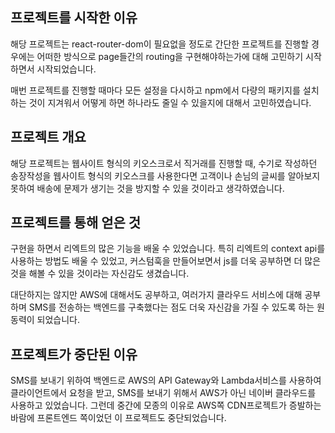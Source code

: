 ## 프로젝트를 시작한 이유

해당 프로젝트는 react-router-dom이 필요없을 정도로 간단한 프로젝트를 진행할 경우에는 어떠한 방식으로 page들간의 routing을 구현해야하는가에 대해 고민하기 시작하면서 시작되었습니다.

매번 프로젝트를 진행할 때마다 모든 설정을 다시하고 npm에서 다량의 패키지를 설치하는 것이 지겨워서 어떻게 하면 하나라도 줄일 수 있을지에 대해서 고민하였습니다.

## 프로젝트 개요

해당 프로젝트는 웹사이트 형식의 키오스크로서 직거래를 진행할 때, 수기로 작성하던 송장작성을 웹사이트 형식의 키오스크를 사용한다면 고객이나 손님의 글씨를 알아보지 못하여 배송에 문제가 생기는 것을 방지할 수 있을 것이라고 생각하였습니다.

## 프로젝트를 통해 얻은 것

구현을 하면서 리엑트의 많은 기능을 배울 수 있었습니다. 특히 리엑트의 context api를 사용하는 방법도 배울 수 있었고, 커스텀훅을 만들어보면서 js를 더욱 공부하면 더 많은 것을 해볼 수 있을 것이라는 자신감도 생겼습니다.

대단하지는 않지만 AWS에 대해서도 공부하고, 여러가지 클라우드 서비스에 대해 공부하며 SMS를 전송하는 백엔드를 구축했다는 점도 더욱 자신감을 가질 수 있도록 하는 원동력이 되었습니다.

## 프로젝트가 중단된 이유

SMS를 보내기 위하여 백엔드로 AWS의 API Gateway와 Lambda서비스를 사용하여 클라이언트에서 요청을 받고, SMS를 보내기 위해서 AWS가 아닌 네이버 클라우드를 사용하고 있었습니다. 그런데 중간에 모종의 이유로 AWS쪽 CDN프로젝트가 증발하는 바람에 프론트엔드 쪽이었던 이 프로젝트도 중단되었습니다.
